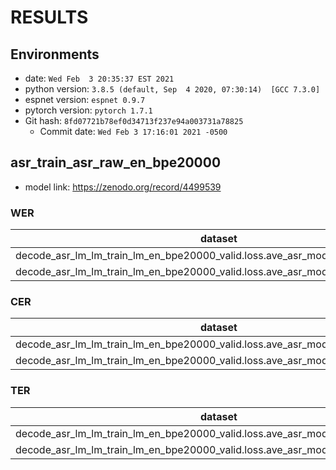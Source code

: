 <!-- Generated by scripts/utils/show_asr_result.sh -->
# RESULTS
## Environments
- date: `Wed Feb  3 20:35:37 EST 2021`
- python version: `3.8.5 (default, Sep  4 2020, 07:30:14)  [GCC 7.3.0]`
- espnet version: `espnet 0.9.7`
- pytorch version: `pytorch 1.7.1`
- Git hash: `8fd07721b78ef0d34713f237e94a003731a78825`
  - Commit date: `Wed Feb 3 17:16:01 2021 -0500`

## asr_train_asr_raw_en_bpe20000
- model link: https://zenodo.org/record/4499539

### WER

|dataset|Snt|Wrd|Corr|Sub|Del|Ins|Err|S.Err|
|---|---|---|---|---|---|---|---|---|
|decode_asr_lm_lm_train_lm_en_bpe20000_valid.loss.ave_asr_model_valid.acc.ave/dev|3986|26046|79.0|16.3|4.7|3.8|24.8|60.5|
|decode_asr_lm_lm_train_lm_en_bpe20000_valid.loss.ave_asr_model_valid.acc.ave/test|16306|123092|74.0|19.1|6.9|5.1|31.1|69.7|

### CER

|dataset|Snt|Wrd|Corr|Sub|Del|Ins|Err|S.Err|
|---|---|---|---|---|---|---|---|---|
|decode_asr_lm_lm_train_lm_en_bpe20000_valid.loss.ave_asr_model_valid.acc.ave/dev|3986|126663|88.2|5.4|6.3|3.8|15.6|60.5|
|decode_asr_lm_lm_train_lm_en_bpe20000_valid.loss.ave_asr_model_valid.acc.ave/test|16306|587330|84.1|6.9|9.0|5.4|21.3|69.7|

### TER

|dataset|Snt|Wrd|Corr|Sub|Del|Ins|Err|S.Err|
|---|---|---|---|---|---|---|---|---|
|decode_asr_lm_lm_train_lm_en_bpe20000_valid.loss.ave_asr_model_valid.acc.ave/dev|3986|30721|77.1|15.0|7.9|4.9|27.8|60.6|
|decode_asr_lm_lm_train_lm_en_bpe20000_valid.loss.ave_asr_model_valid.acc.ave/test|16306|150205|72.5|17.0|10.5|6.5|34.0|69.7|